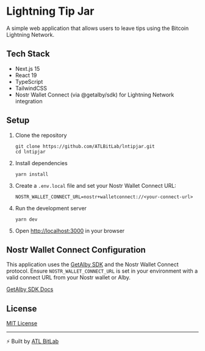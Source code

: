 # Lightning Tip Jar

A simple web application that allows users to leave tips using the Bitcoin Lightning Network.

## Tech Stack

- Next.js 15
- React 19
- TypeScript
- TailwindCSS
- Nostr Wallet Connect (via @getalby/sdk) for Lightning Network integration

## Setup

1. Clone the repository

   ```
   git clone https://github.com/ATLBitLab/lntipjar.git
   cd lntipjar
   ```

2. Install dependencies

   ```
   yarn install
   ```

3. Create a `.env.local` file and set your Nostr Wallet Connect URL:

   ```
   NOSTR_WALLET_CONNECT_URL=nostr+walletconnect://<your-connect-url>
   ```

4. Run the development server

   ```
   yarn dev
   ```

5. Open [http://localhost:3000](http://localhost:3000) in your browser

## Nostr Wallet Connect Configuration

This application uses the [GetAlby SDK](https://www.npmjs.com/package/@getalby/sdk) and the Nostr Wallet Connect protocol. Ensure `NOSTR_WALLET_CONNECT_URL` is set in your environment with a valid connect URL from your Nostr wallet or Alby.

[GetAlby SDK Docs](https://www.npmjs.com/package/@getalby/sdk)

## License

[MIT License](LICENSE)

---

⚡ Built by [ATL BitLab](https://atlbitlab.com)
